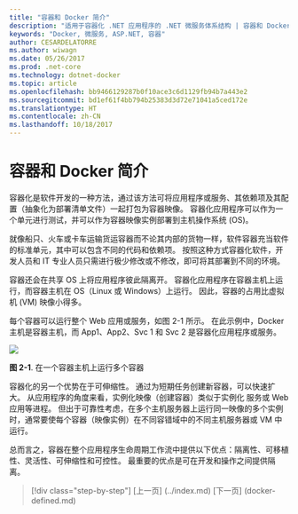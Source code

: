 ```yaml
---
title: "容器和 Docker 简介"
description: "适用于容器化 .NET 应用程序的 .NET 微服务体系结构 | 容器和 Docker 简介"
keywords: "Docker, 微服务, ASP.NET, 容器"
author: CESARDELATORRE
ms.author: wiwagn
ms.date: 05/26/2017
ms.prod: .net-core
ms.technology: dotnet-docker
ms.topic: article
ms.openlocfilehash: bb9466129287b0f10ace3c6d1129fb94b7a443e2
ms.sourcegitcommit: bd1ef61f4bb794b25383d3d72e71041a5ced172e
ms.translationtype: HT
ms.contentlocale: zh-CN
ms.lasthandoff: 10/18/2017
---
```

# <a name="introduction-to-containers-and-docker"></a>容器和 Docker 简介

容器化是软件开发的一种方法，通过该方法可将应用程序或服务、其依赖项及其配置（抽象化为部署清单文件）一起打包为容器映像。 容器化应用程序可以作为一个单元进行测试，并可以作为容器映像实例部署到主机操作系统 (OS)。

就像船只、火车或卡车运输货运容器而不论其内部的货物一样，软件容器充当软件的标准单元，其中可以包含不同的代码和依赖项。 按照这种方式容器化软件，开发人员和 IT 专业人员只需进行极少修改或不修改，即可将其部署到不同的环境。

容器还会在共享 OS 上将应用程序彼此隔离开。 容器化应用程序在容器主机上运行，而容器主机在 OS（Linux 或 Windows）上运行。 因此，容器的占用比虚拟机 (VM) 映像小得多。

每个容器可以运行整个 Web 应用或服务，如图 2-1 所示。 在此示例中，Docker 主机是容器主机，而 App1、App2、Svc 1 和 Svc 2 是容器化应用程序或服务。

![](./media/image1.png)

**图 2-1**. 在一个容器主机上运行多个容器

容器化的另一个优势在于可伸缩性。 通过为短期任务创建新容器，可以快速扩大。 从应用程序的角度来看，实例化映像（创建容器）类似于实例化 服务或 Web 应用等进程。 但出于可靠性考虑，在多个主机服务器上运行同一映像的多个实例时，通常要使每个容器（映像实例）在不同容错域中的不同主机服务器或 VM 中运行。

总而言之，容器在整个应用程序生命周期工作流中提供以下优点：隔离性、可移植性、灵活性、可伸缩性和可控性。 最重要的优点是可在开发和操作之间提供隔离。


>[!div class="step-by-step"]
[上一页] (../index.md) [下一页] (docker-defined.md)
